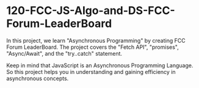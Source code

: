 # 120-FCC-JS-Algo-and-DS-FCC-Forum-LeaderBoard

In this project, we learn "Asynchronous Programming" by creating FCC Forum LeaderBoard.
The project covers the "Fetch API", "promises", "Async/Await", and the "try..catch" statement.

Keep in mind that JavaScript is an Asynchronous Programming Language. So this project helps you in understanding and gaining efficiency in asynchronous concepts.
